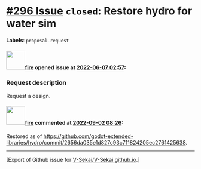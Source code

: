 # [\#296 Issue](https://github.com/V-Sekai/V-Sekai.github.io/issues/296) `closed`: Restore hydro for water sim
**Labels**: `proposal-request`


#### <img src="https://avatars.githubusercontent.com/u/32321?u=c2e06a3d2b49a467aa907e54aa259516440267cc&v=4" width="50">[fire](https://github.com/fire) opened issue at [2022-06-07 02:57](https://github.com/V-Sekai/V-Sekai.github.io/issues/296):

### Request description

Request a design.

#### <img src="https://avatars.githubusercontent.com/u/32321?u=c2e06a3d2b49a467aa907e54aa259516440267cc&v=4" width="50">[fire](https://github.com/fire) commented at [2022-09-02 08:26](https://github.com/V-Sekai/V-Sekai.github.io/issues/296#issuecomment-1235219935):

Restored as of https://github.com/godot-extended-libraries/hydro/commit/2656da035e1d827c93c711824205ec2761425638.


-------------------------------------------------------------------------------



[Export of Github issue for [V-Sekai/V-Sekai.github.io](https://github.com/V-Sekai/V-Sekai.github.io).]
